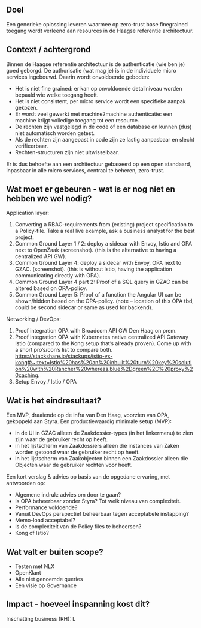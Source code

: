 ## Doel

Een generieke oplossing leveren waarmee op zero-trust base finegrained toegang wordt verleend aan resources in de Haagse referentie architectuur. 

## Context / achtergrond

Binnen de Haagse referentie architectuur is de authenticatie (wie ben je) goed geborgd. De authorisatie (wat mag je) is in de individuele micro services ingebouwd. Daarin wordt onvoldoende geboden: 

- Het is niet fine grained: er kan op onvoldoende detailniveau worden bepaald wie welke toegang heeft. 
- Het is niet consistent, per micro service wordt een specifieke aanpak gekozen. 
- Er wordt veel gewerkt met machine2machine authenticatie: een machine krijgt volledige toegang tot een resource. 
- De rechten zijn vastgelegd in de code of een database en kunnen (dus) niet automatisch worden getest.
- Als de rechten zijn aangepast in code zijn ze lastig aanpasbaar en slecht verifieerbaar. 
- Rechten-structuren zijn niet uitwisselbaar. 

Er is dus behoefte aan een architectuur gebaseerd op een open standaard, inpasbaar in alle micro services, centraal te beheren, zero-trust. 

## Wat moet er gebeuren - wat is er nog niet en hebben we wel nodig?

Application layer:
 
1. Converting a RBAC-requirements from (existing) project specification to a Policy-file. Take a real live example, ask a business analyst for the best project.
2.  Common Ground Layer 1 / 2: deploy a sidecar with Envoy, Istio and OPA next to OpenZaak (screenshot). (this is the alternative to having a centralized API GW).  
3. Common Ground Layer 4: deploy a sidecar with Envoy, OPA next to GZAC. (screenshot). (this is without Istio, having the application communicating directly with OPA).
3. Common Ground Layer 4 part 2: Proof of a SQL query in GZAC can be altered based on OPA-policy.
4. Common Ground Layer 5: Proof of a function the Angular UI can be shown/hidden based on the OPA-policy. (note – location of this OPA tbd, could be second sidecar or same as used for backend).
 
Networking / DevOps:
 
1. Proof integration OPA with Broadcom API GW Den Haag on prem.  
2. Proof integration OPA with Kubernetes native centralized API Gateway Istio (compared to the Kong setup that’s already proven). Come up with a short pro’s/con’s list to compare both. https://stackshare.io/stackups/istio-vs-kong#:~:text=Istio%20has%20an%20inbuilt%20turn%20key%20solution%20with%20Rancher%20whereas,blue%2Dgreen%2C%20proxy%20caching.
3. Setup Envoy / Istio / OPA

## Wat is het eindresultaat?

Een MVP, draaiende op de infra van Den Haag, voorzien van OPA, gekoppeld aan Styra. Een productiewaardig minimale setup (MVP): 
- in de UI in GZAC alleen de Zaakdossier-types (in het linkermenu) te zien zijn waar de gebruiker recht op heeft.  
- in het lijstscherm van Zaakdossiers alleen die instances van Zaken worden getoond waar de gebruiker recht op heeft. 
- in het lijstscherm van Zaakobjecten binnen een Zaakdossier alleen die Objecten waar de gebruiker rechten voor heeft. 

Een kort verslag & advies op basis van de opgedane ervaring, met antwoorden op: 

- Algemene indruk: advies om door te gaan?
- Is OPA beheerbaar zonder Styra? Tot welk niveau van complexiteit. 
- Performance voldoende? 
- Vanuit DevOps perspectief beheerbaar tegen acceptabele instapping?
- Memo-load acceptabel?
- Is de complexiteit van de Policy files te beheersen?
- Kong of Istio?

## Wat valt er buiten scope?

- Testen met NLX
- OpenKlant
- Alle niet genoemde queries
- Een visie op Governance

## Impact - hoeveel inspanning kost dit?

Inschatting business (RH): L
